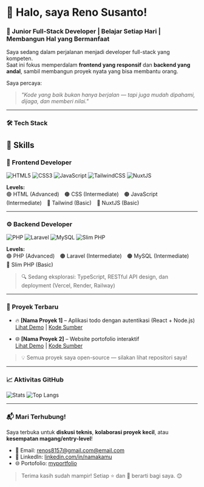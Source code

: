 <!-- Ganti "namagithub" dengan username GitHub-mu -->
# 👋 Halo, saya Reno Susanto!

### 🌱 Junior Full-Stack Developer | Belajar Setiap Hari | Membangun Hal yang Bermanfaat

Saya sedang dalam perjalanan menjadi developer full-stack yang kompeten.  
Saat ini fokus memperdalam **frontend yang responsif** dan **backend yang andal**, sambil membangun proyek nyata yang bisa membantu orang.

Saya percaya:  
> _"Kode yang baik bukan hanya berjalan — tapi juga mudah dipahami, dijaga, dan memberi nilai."_

---

### 🛠️ Tech Stack

## 🧠 Skills

### 🎨 Frontend Developer  
![HTML5](https://img.shields.io/badge/-HTML5-E34F26?style=flat&logo=html5&logoColor=white)
![CSS3](https://img.shields.io/badge/-CSS3-1572B6?style=flat&logo=css3&logoColor=white)
![JavaScript](https://img.shields.io/badge/-JavaScript-F7DF1E?style=flat&logo=javascript&logoColor=black)
![TailwindCSS](https://img.shields.io/badge/-TailwindCSS-38B2AC?style=flat&logo=tailwind-css&logoColor=white)
![NuxtJS](https://img.shields.io/badge/-NuxtJS-00DC82?style=flat&logo=nuxtdotjs&logoColor=white)

**Levels:**  
🟢 HTML (Advanced) 🟠 CSS (Intermediate) 🟠 JavaScript (Intermediate) 🔵 Tailwind (Basic) 🔵 NuxtJS (Basic)

---

### ⚙️ Backend Developer  
![PHP](https://img.shields.io/badge/-PHP-777BB4?style=flat&logo=php&logoColor=white)
![Laravel](https://img.shields.io/badge/-Laravel-FF2D20?style=flat&logo=laravel&logoColor=white)
![MySQL](https://img.shields.io/badge/-MySQL-4479A1?style=flat&logo=mysql&logoColor=white)
![Slim PHP](https://img.shields.io/badge/-Slim%20PHP-4A4A55?style=flat&logo=php&logoColor=white)

**Levels:**  
🟢 PHP (Advanced) 🟠 Laravel (Intermediate) 🟠 MySQL (Intermediate) 🔵 Slim PHP (Basic)


> 🔍 Sedang eksplorasi: TypeScript, RESTful API design, dan deployment (Vercel, Render, Railway)

---

### 🚀 Proyek Terbaru

- 🔥 **[Nama Proyek 1]** – Aplikasi todo dengan autentikasi (React + Node.js)  
  [Lihat Demo](https://...) | [Kode Sumber](https://github.com/...)

- 🌐 **[Nama Proyek 2]** – Website portofolio interaktif  
  [Lihat Demo](https://...) | [Kode Sumber](https://github.com/...)

> 💡 Semua proyek saya open-source — silakan lihat repositori saya!

---

### 📈 Aktivitas GitHub

![Stats](https://github-readme-stats.vercel.app/api?username=Eno1933&show_icons=true&theme=github_dark&count_private=true&include_all_commits=true)
![Top Langs](https://github-readme-stats.vercel.app/api/top-langs/?username=Eno1933&layout=compact&theme=github_dark)

---

### 📬 Mari Terhubung!

Saya terbuka untuk **diskusi teknis**, **kolaborasi proyek kecil**, atau **kesempatan magang/entry-level**!

- 📧 Email: [renos8157@gmail.com@email.com](mailto:renos8157@email.com)
- 💼 LinkedIn: [linkedin.com/in/namakamu](https://www.linkedin.com/in/reno-susanto-95b554217?utm_source=share&utm_campaign=share_via&utm_content=profile&utm_medium=android_app)
- 🌐 Portofolio: [myportfolio](https://portfolioreno.netlify.app/) 

> Terima kasih sudah mampir! Setiap ⭐ dan 💬 berarti bagi saya. 😊